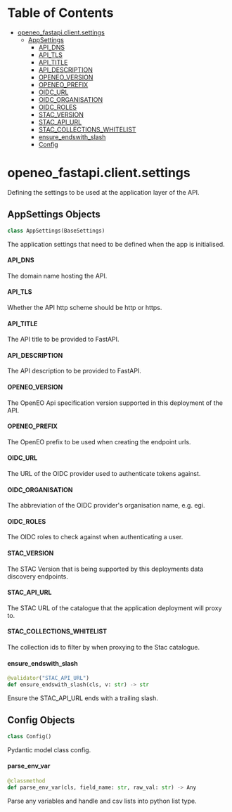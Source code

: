 # Table of Contents

* [openeo\_fastapi.client.settings](#openeo_fastapi.client.settings)
  * [AppSettings](#openeo_fastapi.client.settings.AppSettings)
    * [API\_DNS](#openeo_fastapi.client.settings.AppSettings.API_DNS)
    * [API\_TLS](#openeo_fastapi.client.settings.AppSettings.API_TLS)
    * [API\_TITLE](#openeo_fastapi.client.settings.AppSettings.API_TITLE)
    * [API\_DESCRIPTION](#openeo_fastapi.client.settings.AppSettings.API_DESCRIPTION)
    * [OPENEO\_VERSION](#openeo_fastapi.client.settings.AppSettings.OPENEO_VERSION)
    * [OPENEO\_PREFIX](#openeo_fastapi.client.settings.AppSettings.OPENEO_PREFIX)
    * [OIDC\_URL](#openeo_fastapi.client.settings.AppSettings.OIDC_URL)
    * [OIDC\_ORGANISATION](#openeo_fastapi.client.settings.AppSettings.OIDC_ORGANISATION)
    * [OIDC\_ROLES](#openeo_fastapi.client.settings.AppSettings.OIDC_ROLES)
    * [STAC\_VERSION](#openeo_fastapi.client.settings.AppSettings.STAC_VERSION)
    * [STAC\_API\_URL](#openeo_fastapi.client.settings.AppSettings.STAC_API_URL)
    * [STAC\_COLLECTIONS\_WHITELIST](#openeo_fastapi.client.settings.AppSettings.STAC_COLLECTIONS_WHITELIST)
    * [ensure\_endswith\_slash](#openeo_fastapi.client.settings.AppSettings.ensure_endswith_slash)
    * [Config](#openeo_fastapi.client.settings.AppSettings.Config)

<a id="openeo_fastapi.client.settings"></a>

# openeo\_fastapi.client.settings

Defining the settings to be used at the application layer of the API.

<a id="openeo_fastapi.client.settings.AppSettings"></a>

## AppSettings Objects

```python
class AppSettings(BaseSettings)
```

The application settings that need to be defined when the app is initialised.

<a id="openeo_fastapi.client.settings.AppSettings.API_DNS"></a>

#### API\_DNS

The domain name hosting the API.

<a id="openeo_fastapi.client.settings.AppSettings.API_TLS"></a>

#### API\_TLS

Whether the API http scheme should be http or https.

<a id="openeo_fastapi.client.settings.AppSettings.API_TITLE"></a>

#### API\_TITLE

The API title to be provided to FastAPI.

<a id="openeo_fastapi.client.settings.AppSettings.API_DESCRIPTION"></a>

#### API\_DESCRIPTION

The API description to be provided to FastAPI.

<a id="openeo_fastapi.client.settings.AppSettings.OPENEO_VERSION"></a>

#### OPENEO\_VERSION

The OpenEO Api specification version supported in this deployment of the API.

<a id="openeo_fastapi.client.settings.AppSettings.OPENEO_PREFIX"></a>

#### OPENEO\_PREFIX

The OpenEO prefix to be used when creating the endpoint urls.

<a id="openeo_fastapi.client.settings.AppSettings.OIDC_URL"></a>

#### OIDC\_URL

The URL of the OIDC provider used to authenticate tokens against.

<a id="openeo_fastapi.client.settings.AppSettings.OIDC_ORGANISATION"></a>

#### OIDC\_ORGANISATION

The abbreviation of the OIDC provider's organisation name, e.g. egi.

<a id="openeo_fastapi.client.settings.AppSettings.OIDC_ROLES"></a>

#### OIDC\_ROLES

The OIDC roles to check against when authenticating a user.

<a id="openeo_fastapi.client.settings.AppSettings.STAC_VERSION"></a>

#### STAC\_VERSION

The STAC Version that is being supported by this deployments data discovery endpoints.

<a id="openeo_fastapi.client.settings.AppSettings.STAC_API_URL"></a>

#### STAC\_API\_URL

The STAC URL of the catalogue that the application deployment will proxy to.

<a id="openeo_fastapi.client.settings.AppSettings.STAC_COLLECTIONS_WHITELIST"></a>

#### STAC\_COLLECTIONS\_WHITELIST

The collection ids to filter by when proxying to the Stac catalogue.

<a id="openeo_fastapi.client.settings.AppSettings.ensure_endswith_slash"></a>

#### ensure\_endswith\_slash

```python
@validator("STAC_API_URL")
def ensure_endswith_slash(cls, v: str) -> str
```

Ensure the STAC_API_URL ends with a trailing slash.

<a id="openeo_fastapi.client.settings.AppSettings.Config"></a>

## Config Objects

```python
class Config()
```

Pydantic model class config.

<a id="openeo_fastapi.client.settings.AppSettings.Config.parse_env_var"></a>

#### parse\_env\_var

```python
@classmethod
def parse_env_var(cls, field_name: str, raw_val: str) -> Any
```

Parse any variables and handle and csv lists into python list type.
